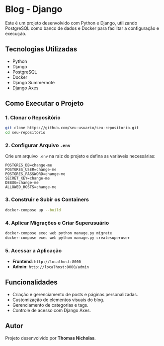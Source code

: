 # Blog - Django

Este é um projeto desenvolvido com Python e Django, utilizando PostgreSQL como banco de dados e Docker para facilitar a configuração e execução.

## Tecnologias Utilizadas
- Python
- Django
- PostgreSQL
- Docker
- Django Summernote
- Django Axes

## Como Executar o Projeto

### 1. Clonar o Repositório
```bash
git clone https://github.com/seu-usuario/seu-repositorio.git
cd seu-repositorio
```

### 2. Configurar Arquivo `.env`
Crie um arquivo `.env` na raiz do projeto e defina as variáveis necessárias:
```
POSTGRES_DB=change-me
POSTGRES_USER=change-me
POSTGRES_PASSWORD=change-me
SECRET_KEY=change-me
DEBUG=change-me
ALLOWED_HOSTS=change-me
```

### 3. Construir e Subir os Containers
```bash
docker-compose up --build
```

### 4. Aplicar Migrações e Criar Superusuário
```bash
docker-compose exec web python manage.py migrate
docker-compose exec web python manage.py createsuperuser
```

### 5. Acessar a Aplicação
- **Frontend**: `http://localhost:8000`
- **Admin**: `http://localhost:8000/admin`

## Funcionalidades
- Criação e gerenciamento de posts e páginas personalizadas.
- Customização de elementos visuais do blog.
- Gerenciamento de categorias e tags.
- Controle de acesso com Django Axes.

## Autor
Projeto desenvolvido por **Thomas Nicholas**.

